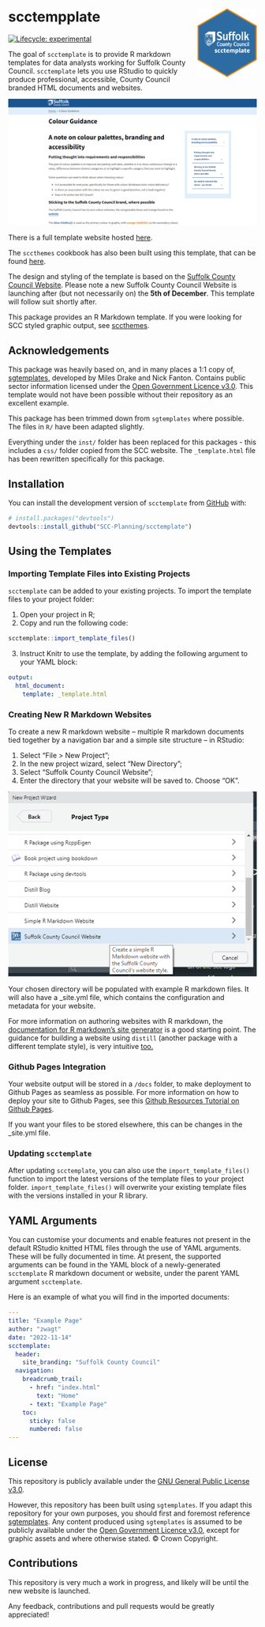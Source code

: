 
<!-- README.md is generated from README.Rmd. Please edit that file -->

# scctempplate <img src="inst/figures/scc-hex.png" align="right" width="120"/>

<!-- badges: start -->

[![Lifecycle:
experimental](https://img.shields.io/badge/lifecycle-experimental-orange.svg)](https://lifecycle.r-lib.org/articles/stages.html#experimental)
<!-- badges: end -->

The goal of `scctemplate` is to provide R markdown templates for data
analysts working for Suffolk County Council. `scctemplate` lets you use
RStudio to quickly produce professional, accessible, County Council
branded HTML documents and websites.

<img src="inst/figures/markdown-example.png"/>

There is a full template website hosted
[here](https://scc-planning.github.io/scctemplate-example-site/index.html).

The `sccthemes` cookbook has also been built using this template, that
can be found [here](https://scc-planning.github.io/scc-cookbook/).

The design and styling of the template is based on the [Suffolk County
Council Website](https://www.suffolk.gov.uk/). Please note a new Suffolk
County Council Website is launching after (but not necessarily on) the
**5th of December**. This template will follow suit shortly after.

This package provides an R Markdown template. If you were looking for
SCC styled graphic output, see
[sccthemes](https://github.com/thomaszwagerman/sccthemes).

## Acknowledgements

This package was heavily based on, and in many places a 1:1 copy of,
[sgtemplates](https://github.com/DataScienceScotland/sgtemplates),
developed by Miles Drake and Nick Fanton. Contains public sector
information licensed under the [Open Government Licence
v3.0](https://www.nationalarchives.gov.uk/doc/open-government-licence/version/3/).
This template would not have been possible without their repository as
an excellent example.

This package has been trimmed down from `sgtemplates` where possible.
The files in `R/` have been adapted slightly.

Everything under the `inst/` folder has been replaced for this
packages - this includes a `css/` folder copied from the SCC website.
The `_template.html` file has been rewritten specifically for this
package.

## Installation

You can install the development version of `scctemplate` from
[GitHub](https://github.com/) with:

``` r
# install.packages("devtools")
devtools::install_github("SCC-Planning/scctemplate")
```

## Using the Templates

### Importing Template Files into Existing Projects

`scctemplate` can be added to your existing projects. To import the
template files to your project folder:

1.  Open your project in R;
2.  Copy and run the following code:

``` r
scctemplate::import_template_files()
```

3.  Instruct Knitr to use the template, by adding the following argument
    to your YAML block:

``` yaml
output:
  html_document:
    template: _template.html
```

### Creating New R Markdown Websites

To create a new R markdown website – multiple R markdown documents tied
together by a navigation bar and a simple site structure – in RStudio:

1.  Select “File \> New Project”;
2.  In the new project wizard, select “New Directory”;
3.  Select “Suffolk County Council Website”;
4.  Enter the directory that your website will be saved to. Choose “OK”.

<img src="inst/figures/create-scc-website-example.png"/>

Your chosen directory will be populated with example R markdown files.
It will also have a \_site.yml file, which contains the configuration
and metadata for your website.

For more information on authoring websites with R markdown, the
[documentation for R markdown’s site
generator](https://bookdown.org/yihui/rmarkdown/rmarkdown-site.html) is
a good starting point. The guidance for building a website using
`distill` (another package with a different template style), is very
intuitive [too.](https://rstudio.github.io/distill/website.html)

### Github Pages Integration

Your website output will be stored in a `/docs` folder, to make
deployment to Github Pages as seamless as possible. For more information
on how to deploy your site to Github Pages, see this [Github Resources
Tutorial on Github
Pages](https://resources.github.com/github-and-rstudio/).

If you want your files to be stored elsewhere, this can be changes in
the \_site.yml file.

### Updating `scctemplate`

After updating `scctemplate`, you can also use the
`import_template_files()` function to import the latest versions of the
template files to your project folder. `import_template_files()` will
overwrite your existing template files with the versions installed in
your R library.

## YAML Arguments

You can customise your documents and enable features not present in the
default RStudio knitted HTML files through the use of YAML arguments.
These will be fully documented in time. At present, the supported
arguments can be found in the YAML block of a newly-generated
`scctemplate` R markdown document or website, under the parent YAML
argument `scctemplate`.

Here is an example of what you will find in the imported documents:

``` yaml
---
title: "Example Page"
author: "zwagt"
date: "2022-11-14"
scctemplate:
  header:
    site_branding: "Suffolk County Council"
  navigation:
    breadcrumb_trail:
      - href: "index.html"
        text: "Home"
      - text: "Example Page"
    toc:
      sticky: false
      numbered: false
---
```

## License

This repository is publicly available under the [GNU General Public
License v3.0](LICENSE).

However, this repository has been built using `sgtemplates`. If you
adapt this repository for your own purposes, you should first and
foremost reference
[sgtemplates](https://github.com/DataScienceScotland/sgtemplates). Any
content produced using `sgtemplates` is assumed to be publicly available
under the [Open Government Licence
v3.0](http://www.nationalarchives.gov.uk/doc/open-government-licence/version/3/),
except for graphic assets and where otherwise stated. © Crown Copyright.

## Contributions

This repository is very much a work in progress, and likely will be
until the new website is launched.

Any feedback, contributions and pull requests would be greatly
appreciated!
